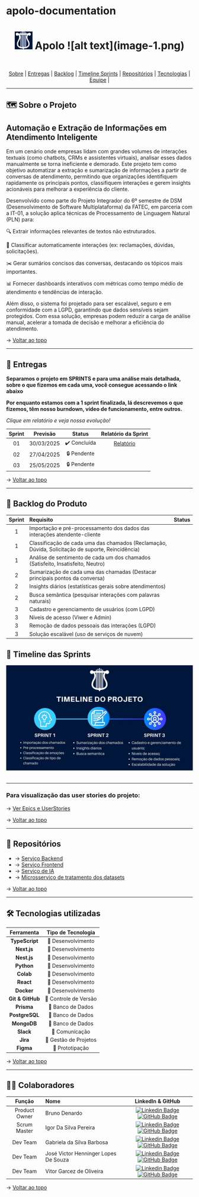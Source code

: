 # apolo-documentation

<h1 id="topo" align="center"> <img src="./image.png"> Apolo ![alt text](image-1.png)</h1>

<!-- <div align="center">
  <img src="./assets/bannerProjetogit.png" height="280px" alt="Banner do Projeto">
</div> -->

<br>

<p align="center"> 
  <a href="#sobre">Sobre</a>  |  
  <a href="#entregas">Entregas</a>  |
  <a href="#backlog">Backlog</a> |
  <a href="#timeline">Timeline Sprints</a> |
  <a href="#repositorios"> Repositórios</a> |
  <a href="#tecnologias">Tecnologias</a>  |
  <a href="#equipe">Equipe</a> |
</p>

---

<span id="sobre">

## 🗺️  Sobre o Projeto

## Automação e Extração de Informações em Atendimento Inteligente

Em um cenário onde empresas lidam com grandes volumes de interações textuais (como chatbots, CRMs e assistentes virtuais), analisar esses dados manualmente se torna ineficiente e demorado. Este projeto tem como objetivo automatizar a extração e sumarização de informações a partir de conversas de atendimento, permitindo que organizações identifiquem rapidamente os principais pontos, classifiquem interações e gerem insights acionáveis para melhorar a experiência do cliente.

Desenvolvido como parte do Projeto Integrador do 6º semestre de DSM (Desenvolvimento de Software Multiplataforma) da FATEC, em parceria com a IT-01, a solução aplica técnicas de Processamento de Linguagem Natural (PLN) para:

🔍 Extrair informações relevantes de textos não estruturados.

📂 Classificar automaticamente interações (ex: reclamações, dúvidas, solicitações).

✂️ Gerar sumários concisos das conversas, destacando os tópicos mais importantes.

📊 Fornecer dashboards interativos com métricas como tempo médio de atendimento e tendências de interação.

Além disso, o sistema foi projetado para ser escalável, seguro e em conformidade com a LGPD, garantindo que dados sensíveis sejam protegidos. Com essa solução, empresas podem reduzir a carga de análise manual, acelerar a tomada de decisão e melhorar a eficiência do atendimento.

→ [Voltar ao topo](#topo)

---

<span id="entregas">

## 🔨 Entregas

**Separamos o projeto em SPRINTS e para uma análise mais detalhada, sobre o que fizemos em cada uma, você consegue acessando o link abaixo**

**Por enquanto estamos com a 1 sprint finalizada, lá descrevemos o que fizemos, têm nosso burndown, vídeo de funcionamento, entre outros.**

*Clique em relatório e veja nossa evolução!*

| Sprint | Previsão | Status | Relatório da Sprint |
|:--:|:----------:|:------------:|:-------------:|
| 01 | 30/03/2025 | ✔️ Concluída | [Relatório](https://github.com/Apolo-API-6-DSM/apolo-documentation/blob/main/sprints/sprint1.md) |
| 02 | 27/04/2025 | 🔒 Pendente |  |
| 03 | 25/05/2025 | 🔒 Pendente |  |

→ [Voltar ao topo](#topo)

---

<span id="backlog">

## 📝 Backlog do Produto

<div align="center">

| Sprint | Requisito | Status |
|:------:|:----------|:------:|
| 1 | Importação e pré-processamento dos dados das interações atendente-cliente |  |
| 1 | Classificação de cada uma das chamados (Reclamação, Dúvida, Solicitação de suporte, Reincidência) |  |
| 1 | Análise de sentimento de cada um dos chamados (Satisfeito, Insatisfeito, Neutro) |  |
| 2 | Sumarização de cada uma das chamadas (Destacar principais pontos da conversa) |  |
| 2 | Insights diários (estatísticas gerais sobre atendimentos) |  |
| 2 | Busca semântica (pesquisar interações com palavras naturais) |  |
| 3 | Cadastro e gerenciamento de usuários (com LGPD) |  |
| 3 | Níveis de acesso (Viwer e Admin) |  |
| 3 | Remoção de dados pessoais das interações (LGPD) |  |
| 3 | Solução escalável (uso de serviços de nuvem) |  |

</div>

## 📝 Timeline das Sprints

<div align="center">
  <img src="./assets/timeline.jpg">
</div>
<br>

---

### Para visualização das user stories do projeto:
→ [Ver Epics e UserStories](https://github.com/Apolo-API-6-DSM/apolo-documentation/blob/main/docs/backlog.md)

→ [Voltar ao topo](#topo)

---

<span id="repositorios">

## 📡 Repositórios

- → [Serviço Backend](https://github.com/Apolo-API-6-DSM/apolo-backen)
- → [Serviço Frontend](https://github.com/Apolo-API-6-DSM/apolo-frontend)
- → [Serviço de IA](https://github.com/Apolo-API-6-DSM/apolo-IA)
- → [Microsserviço de tratamento dos datasets](https://github.com/Apolo-API-6-DSM/apolo-pre_processamento)

→ [Voltar ao topo](#topo)

---

<span id="tecnologias">

## 🛠️ Tecnologias utilizadas


| Ferramenta      | Tipo de Tecnologia       |
|:---------------:|:-----------------------:|
| **TypeScript**  | 🔨 Desenvolvimento      |
| **Next.js**     | 🔨 Desenvolvimento      |
| **Nest.js**     | 🔨 Desenvolvimento      |
| **Python**      | 🔨 Desenvolvimento      |
| **Colab**       | 🔨 Desenvolvimento      |
| **React**       | 🔨 Desenvolvimento      |
| **Docker**      | 🔧 Desenvolvimento      |
| **Git & GitHub**| 🔧 Controle de Versão   |
| **Prisma**      | 🔧 Banco de Dados       |
| **PostgreSQL**  | 🔧 Banco de Dados       |
| **MongoDB**     | 🔧 Banco de Dados       |
| **Slack**       | 👥 Comunicação          |
| **Jira**        | 👥 Gestão de Projetos   |
| **Figma**       | 📝 Prototipação         |

<!-- | **AWS**         | ☁️ Infraestrutura na Nuvem | -->


→ [Voltar ao topo](#topo)

---

<span id="equipe">

## 🧑‍💻 Colaboradores

|    Função     | Nome                                  |                                                                                                                                                      LinkedIn & GitHub                                                                                                                                                      |
| :-----------: | :------------------------------------ | :-------------------------------------------------------------------------------------------------------------------------------------------------------------------------------------------------------------------------------------------------------------------------------------------------------------------------: |
| Product Owner | Bruno Denardo |  [![Linkedin Badge](https://img.shields.io/badge/Linkedin-blue?style=flat-square&logo=Linkedin&logoColor=white)](https://www.linkedin.com) [![GitHub Badge](https://img.shields.io/badge/GitHub-111217?style=flat-square&logo=github&logoColor=white)](https://github.com/brunodenardo)             |
| Scrum Master  | Igor Da Silva Pereira | [![Linkedin Badge](https://img.shields.io/badge/Linkedin-blue?style=flat-square&logo=Linkedin&logoColor=white)](https://www.linkedin.com/in/igor-da-silva-pereira/) [![GitHub Badge](https://img.shields.io/badge/GitHub-111217?style=flat-square&logo=github&logoColor=white)](https://github.com/igorpereira28)             |
|   Dev Team    | Gabriela da Silva Barbosa | [![Linkedin Badge](https://img.shields.io/badge/Linkedin-blue?style=flat-square&logo=Linkedin&logoColor=white)](https://www.linkedin.com/in/gabrieladsbarbosa) [![GitHub Badge](https://img.shields.io/badge/GitHub-111217?style=flat-square&logo=github&logoColor=white)](https://github.com/gabidsbarbosa) |
|   Dev Team    | José Victor Henninger Lopes De Souza | [![Linkedin Badge](https://img.shields.io/badge/Linkedin-blue?style=flat-square&logo=Linkedin&logoColor=white)](https://br.linkedin.com) [![GitHub Badge](https://img.shields.io/badge/GitHub-111217?style=flat-square&logo=github&logoColor=white)](https://github.com/HenningerJv) |
|   Dev Team    | Vitor Garcez de Oliveira | [![Linkedin Badge](https://img.shields.io/badge/Linkedin-blue?style=flat-square&logo=Linkedin&logoColor=white)](https://www.linkedin.com/in/vitorgarcezdeoliveira/) [![GitHub Badge](https://img.shields.io/badge/GitHub-111217?style=flat-square&logo=github&logoColor=white)](https://github.com/Vitaog) |


→ [Voltar ao topo](#topo)

